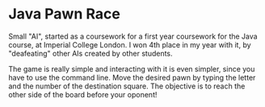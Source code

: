 # Java Pawn Race
Small "AI", started as a coursework for a first year coursework for the Java course, at Imperial College London. I won 4th place in my year with it, by "deafeating" other AIs created by other students.

The game is really simple and interacting with it is even simpler, since you have to use the command line. Move the desired pawn by typing the letter and the number of the destination square. The objective is to reach the other side of the board before your oponent!
